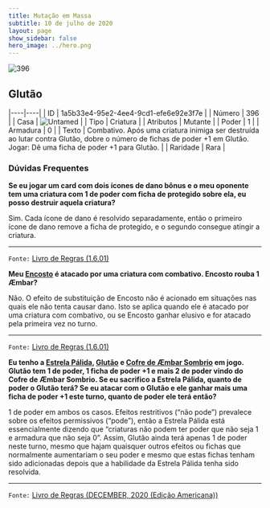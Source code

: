 ```yaml
---
title: Mutação em Massa
subtitle: 10 de julho de 2020
layout: page
show_sidebar: false
hero_image: ../hero.png
---
```


![396](https://cdn.keyforgegame.com/media/card_front/pt/479_396_86W72JX3Q4WH_pt.png)

## Glutão

|----|----|
| ID | 1a5b33e4-95e2-4ee4-9cd1-efe6e92e3f7e |
| Número | 396 |
| Casa | ![Untamed](https://archonarcana.com/images/thumb/b/bd/Untamed.png/22px-Untamed.png "Indomados") |
| Tipo | Criatura |
| Atributos | Mutante |
| Poder | 1 |
| Armadura | 0 |
| Texto | Combativo.  Após uma criatura inimiga ser destruída ao lutar contra Glutão, dobre o número de fichas de poder +1 em Glutão. Jogar: Dê uma ficha de poder +1 para  Glutão. |
| Raridade | Rara |

### Dúvidas Frequentes

**Se eu jogar um card com dois ícones de dano bônus e o meu
oponente tem uma criatura com 1 de poder com ficha de protegido
sobre ela, eu posso destruir aquela criatura?**

Sim. Cada ícone de dano é resolvido separadamente, então o primeiro
ícone de dano remove a ficha de protegido, e o segundo consegue
atingir a criatura.

<hr/>

`Fonte:` [Livro de Regras (1.6.01)](https://drive.google.com/open?id=1YNhLKUC0xfriiMwFYpDu1Go3zPJw6gYo)

**Meu [Encosto](/mm/257) é atacado por uma criatura com combativo.
Encosto rouba 1 Æmbar?**

Não. O efeito de substituição de Encosto não é acionado em situações
nas quais ele não tenta causar dano. Isto se aplica quando ele é atacado
por uma criatura com combativo, ou se Encosto ganhar elusivo e for
atacado pela primeira vez no turno.

<hr/>

`Fonte:` [Livro de Regras (1.6.01)](https://drive.google.com/open?id=1YNhLKUC0xfriiMwFYpDu1Go3zPJw6gYo)

**Eu tenho a [Estrela Pálida](/mm/049), [Glutão](/mm/396) e [Cofre de Æmbar Sombrio](/mm/001)
em jogo. Glutão tem 1 de poder,
1 ficha de poder +1 e mais 2 de poder vindo do Cofre de Æmbar Sombrio.
Se eu sacrifico a Estrela Pálida, quanto de poder o Glutão terá?
Se eu atacar com o Glutão e ele ganhar mais uma ficha de poder +1
este turno, quanto de poder ele terá então?**

1 de poder em ambos os casos. Efeitos restritivos (“não pode”) prevalece sobre os efeitos permissivos (“pode”),
 então a Estrela Pálida está essencialmente dizendo que “criaturas não podem
ter poder que não seja 1 e armadura que não seja 0”. Assim, Glutão ainda terá
apenas 1 de poder neste turno, mesmo que hajam quaisquer outros efeitos ou fichas
que normalmente aumentariam o seu poder e mesmo que estas fichas tenham sido adicionadas
depois que a habilidade da Estrela Pálida tenha sido resolvida.

<hr/>

`Fonte:` [Livro de Regras (DECEMBER, 2020 (Edição Americana))](https://images-cdn.fantasyflightgames.com/filer_public/8c/af/8cafeca4-02c3-4990-bba1-ff9d3aa8f02a/keyforge_rulebook_v14_reduced-compressed.pdf)
